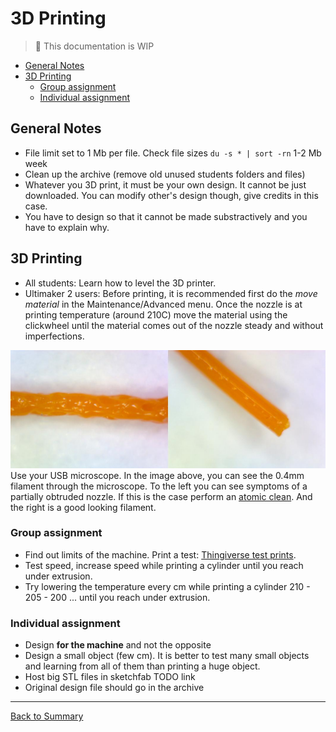 # 3D Printing

> :construction: This documentation is WIP

* [General Notes](#general-notes)
* [3D Printing](#3d-printing)
  * [Group assignment](#group-assignment)
  * [Individual assignment](#individual-assignment)

## General Notes

* File limit set to 1 Mb per file. Check file sizes `du -s * | sort -rn` 1-2 Mb week
* Clean up the archive (remove old unused students folders and files)
* Whatever you 3D print, it must be your own design. It cannot be just downloaded. You can modify other's design though, give credits in this case.
* You have to design so that it cannot be made substractively and you have to explain why.

## 3D Printing

* All students: Learn how to level the 3D printer.
* Ultimaker 2 users: Before printing, it is recommended first do the _move material_ in the Maintenance/Advanced menu. Once the nozzle is at printing temperature (around 210C) move the material using the clickwheel until the material comes out of the nozzle steady and without imperfections.

![](./img/3dprinting/filament.jpg)
Use your USB microscope. In the image above, you can see the 0.4mm filament through the microscope. To the left you can see symptoms of a partially obtruded nozzle. If this is the case perform an [atomic clean](https://ultimaker.com/en/manuals/149-atomic-method). And the right is a good looking filament.

### Group assignment

* Find out limits of the machine. Print a test: [Thingiverse test prints](http://www.thingiverse.com/search/page:1?q=test&sa=).
* Test speed, increase speed while printing a cylinder until you reach under extrusion.
* Try lowering the temperature every cm while printing a cylinder 210 - 205 - 200 ... until you reach under extrusion.

### Individual assignment

* Design **for the machine** and not the opposite
* Design a small object (few cm). It is better to test many small objects and learning from all of them than printing a huge object.
* Host big STL files in sketchfab  TODO link
* Original design file should go in the archive

---
[Back to Summary](../summary.md)
